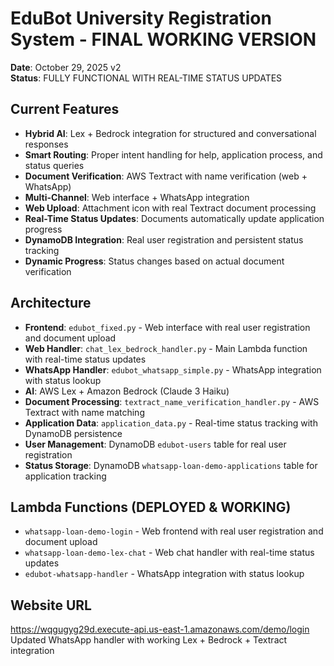 # EduBot University Registration System - FINAL WORKING VERSION

**Date**: October 29, 2025 v2  
**Status**: FULLY FUNCTIONAL WITH REAL-TIME STATUS UPDATES

## Current Features
- **Hybrid AI**: Lex + Bedrock integration for structured and conversational responses
- **Smart Routing**: Proper intent handling for help, application process, and status queries
- **Document Verification**: AWS Textract with name verification (web + WhatsApp)
- **Multi-Channel**: Web interface + WhatsApp integration
- **Web Upload**: Attachment icon with real Textract document processing
- **Real-Time Status Updates**: Documents automatically update application progress
- **DynamoDB Integration**: Real user registration and persistent status tracking
- **Dynamic Progress**: Status changes based on actual document verification

## Architecture
- **Frontend**: `edubot_fixed.py` - Web interface with real user registration and document upload
- **Web Handler**: `chat_lex_bedrock_handler.py` - Main Lambda function with real-time status updates
- **WhatsApp Handler**: `edubot_whatsapp_simple.py` - WhatsApp integration with status lookup
- **AI**: AWS Lex + Amazon Bedrock (Claude 3 Haiku)
- **Document Processing**: `textract_name_verification_handler.py` - AWS Textract with name matching
- **Application Data**: `application_data.py` - Real-time status tracking with DynamoDB persistence
- **User Management**: DynamoDB `edubot-users` table for real user registration
- **Status Storage**: DynamoDB `whatsapp-loan-demo-applications` table for application tracking

## Lambda Functions (DEPLOYED & WORKING)
- `whatsapp-loan-demo-login` - Web frontend with real user registration and document upload
- `whatsapp-loan-demo-lex-chat` - Web chat handler with real-time status updates
- `edubot-whatsapp-handler` - WhatsApp integration with status lookup

## Website URL
https://wqgugyg29d.execute-api.us-east-1.amazonaws.com/demo/login
Updated WhatsApp handler with working Lex + Bedrock + Textract integration
